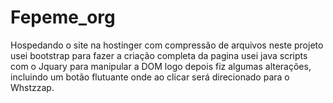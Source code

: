 # Fepeme_org
Hospedando o site na hostinger com compressão de arquivos 
neste projeto usei bootstrap para fazer a criação completa da pagina
usei java scripts com o Jquary para manipular a DOM
logo depois fiz algumas alterações, incluindo um botão flutuante onde ao clicar será direcionado para 
o Whstzzap.
